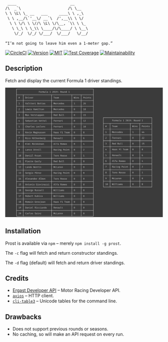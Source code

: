 ```
 ____                        __
/\  _`\                     /\ \__
\ \ \L\ \_ __   ___     ____\ \ ,_\
 \ \ ,__/\`'__\/ __`\  /',__\\ \ \/
  \ \ \/\ \ \//\ \L\ \/\__, `\\ \ \_
   \ \_\ \ \_\\ \____/\/\____/ \ \__\
    \/_/  \/_/ \/___/  \/___/   \/__/

“I’m not going to leave him even a 1-meter gap.”
```

[![CircleCI](https://img.shields.io/circleci/project/github/jameswillock/prost/master.svg)](https://circleci.com/gh/jameswillock/prost) [![Version](https://img.shields.io/npm/v/prost.svg)](https://www.npmjs.com/package/prost) [![MIT](https://img.shields.io/github/license/jameswillock/prost.svg)](https://github.com/jameswillock/prost/blob/master/LICENSE) [![Test Coverage](https://api.codeclimate.com/v1/badges/b687ee4cb4f2156fdd91/test_coverage)](https://codeclimate.com/github/jameswillock/prost/test_coverage) [![Maintainability](https://api.codeclimate.com/v1/badges/b687ee4cb4f2156fdd91/maintainability)](https://codeclimate.com/github/jameswillock/prost/maintainability)

## Description
Fetch and display the current Formula 1 driver standings.

<img src="screenshot.png" width="818">

## Installation
Prost is available via `npm` – merely `npm install -g prost`.

The `-c` flag will fetch and return constructor standings.

The `-d` flag (default) will fetch and return driver standings.

## Credits
- [Ergast Developer API](https://ergast.com/mrd/) – Motor Racing Developer API.
- [`axios`](https://github.com/axios/axios) – HTTP client.
- [`cli-table3`](https://github.com/cli-table/cli-table3) – Unicode tables for the command line.

## Drawbacks
- Does not support previous rounds or seasons.
- No caching, so will make an API request on every run.
